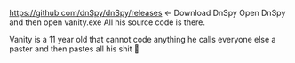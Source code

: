https://github.com/dnSpy/dnSpy/releases <- Download DnSpy
Open DnSpy and then open vanity.exe
All his source code is there.

Vanity is a 11 year old that cannot code anything he calls everyone else a paster and then pastes all his shit 🤣
